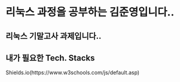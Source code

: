 ## <h1> 리눅스 과정을 공부하는 김준영입니다.. </h1>
<p>
</p>
<h2> 리눅스 기말고사 과제입니다..<h2>
<h2>내가 필요한 Tech. Stacks </h2>
Shields.io(https://www.w3schools.com/js/default.asp)
